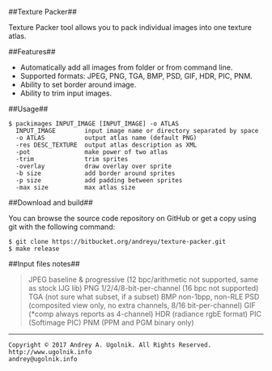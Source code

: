 ##Texture Packer##

Texture Packer tool allows you to pack individual images into one texture atlas.

##Features##

* Automatically add all images from folder or from command line.
* Supported formats: JPEG, PNG, TGA, BMP, PSD, GIF, HDR, PIC, PNM.
* Ability to set border around image.
* Ability to trim input images.

##Usage##

```
$ packimages INPUT_IMAGE [INPUT_IMAGE] -o ATLAS
  INPUT_IMAGE        input image name or directory separated by space
  -o ATLAS           output atlas name (default PNG)
  -res DESC_TEXTURE  output atlas description as XML
  -pot               make power of two atlas
  -trim              trim sprites
  -overlay           draw overlay over sprite
  -b size            add border around sprites
  -p size            add padding between sprites
  -max size          max atlas size
```

##Download and build##

You can browse the source code repository on GitHub or get a copy using git with the following command:
```
$ git clone https://bitbucket.org/andreyu/texture-packer.git
$ make release
```

##Input files notes##

> JPEG baseline & progressive (12 bpc/arithmetic not supported, same as stock IJG lib)
> PNG 1/2/4/8-bit-per-channel (16 bpc not supported)
> TGA (not sure what subset, if a subset)
> BMP non-1bpp, non-RLE
> PSD (composited view only, no extra channels, 8/16 bit-per-channel)
> GIF (*comp always reports as 4-channel)
> HDR (radiance rgbE format)
> PIC (Softimage PIC)
> PNM (PPM and PGM binary only)

***
```
Copyright © 2017 Andrey A. Ugolnik. All Rights Reserved.
http://www.ugolnik.info
andrey@ugolnik.info
```
